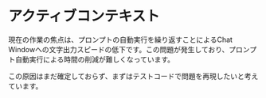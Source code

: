 # アクティブコンテキスト

現在の作業の焦点は、プロンプトの自動実行を繰り返すことによるChat Windowへの文字出力スピードの低下です。この問題が発生しており、プロンプト自動実行による時間の削減が難しくなっています。

この原因はまだ確定しておらず、まずはテストコードで問題を再現したいと考えています。
